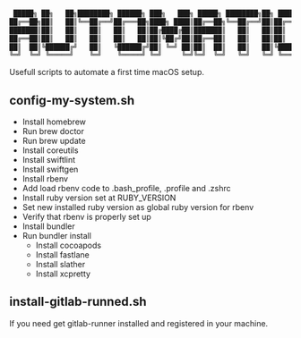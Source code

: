 ```bash

 █████╗ ██╗   ██╗████████╗ ██████╗ ███╗   ███╗ █████╗ ████████╗██╗ ██████╗ ███╗   ██╗
██╔══██╗██║   ██║╚══██╔══╝██╔═══██╗████╗ ████║██╔══██╗╚══██╔══╝██║██╔═══██╗████╗  ██║
███████║██║   ██║   ██║   ██║   ██║██╔████╔██║███████║   ██║   ██║██║   ██║██╔██╗ ██║
██╔══██║██║   ██║   ██║   ██║   ██║██║╚██╔╝██║██╔══██║   ██║   ██║██║   ██║██║╚██╗██║
██║  ██║╚██████╔╝   ██║   ╚██████╔╝██║ ╚═╝ ██║██║  ██║   ██║   ██║╚██████╔╝██║ ╚████║
╚═╝  ╚═╝ ╚═════╝    ╚═╝    ╚═════╝ ╚═╝     ╚═╝╚═╝  ╚═╝   ╚═╝   ╚═╝ ╚═════╝ ╚═╝  ╚═══╝


```

Usefull scripts to automate a first time macOS setup.

## config-my-system.sh

 - Install homebrew
 - Run brew doctor
 - Run brew update
 - Install coreutils
 - Install swiftlint
 - Install swiftgen
 - Install rbenv
 - Add load rbenv code to .bash_profile, .profile and .zshrc
 - Install ruby version set at RUBY_VERSION
 - Set new installed ruby version as global ruby version for rbenv
 - Verify that rbenv is properly set up
 - Install bundler
 - Run bundler install
    - Install cocoapods
    - Install fastlane
    - Install slather
    - Install xcpretty

## install-gitlab-runned.sh

If you need get gitlab-runner installed and registered in your machine.
